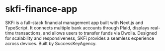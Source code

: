 # skfi-finance-app
SKFi is a full-stack financial management app built with Next.js and TypeScript. It connects multiple bank accounts through Plaid, displays real-time transactions, and allows users to transfer funds via Dwolla. Designed for scalability and responsiveness, SKFi provides a seamless experience across devices. Built by SuccessKeyAgency.
